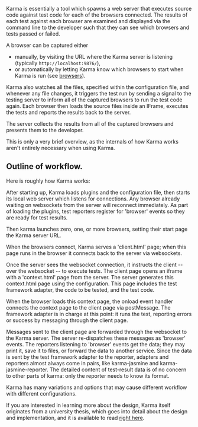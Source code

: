 Karma is essentially a tool which spawns a web server that executes source code against test code for each of the browsers connected.
The results of each test against each browser are examined and displayed via the command line to the developer
such that they can see which browsers and tests passed or failed.

A browser can be captured either
- manually, by visiting the URL where the Karma server is listening (typically `http://localhost:9876/`),
- or automatically by letting Karma know which browsers to start when Karma is run (see [browsers]).

Karma also watches all the files, specified within the configuration file, and whenever any file changes, it triggers the test run by
sending a signal to the testing server to inform all of the captured browsers to run the test code again.
Each browser then loads the source files inside an IFrame, executes the tests and reports the results back to the server.

The server collects the results from all of the captured browsers and presents them to the developer.

This is only a very brief overview, as the internals of how Karma works aren't entirely necessary when using Karma.

## Outline of workflow.

Here is roughly how Karma works:

After starting up, Karma loads plugins and the configuration file, then starts its local web server which listens for connections.
Any browser already waiting on websockets from the server will reconnect immediately. As part of loading the plugins, test reporters
register for 'browser' events so they are ready for test results.

Then karma launches zero, one, or more browsers, setting their start page the Karma server URL.

When the browsers connect, Karma serves a 'client.html' page; when this page runs in the browser it connects back to the server via websockets.

Once the server sees the websocket connection, it instructs the client -- over the websocket -- to execute tests.  The client page opens an iframe with a 'context.html' page from the server. The server generates this context.html page using the configuration. This page includes the test framework adapter, the code to be tested, and the test code.

When the browser loads this context page, the onload event handler connects the context page to the client page via postMessage. The framework adapter is in charge at this point: it runs the test, reporting errors or success by messaging through the client page.

Messages sent to the client page are forwarded through the websocket to the Karma server. The server re-dispatches these messages as 'browser' events.  The reporters listening to 'browser' events get the data; they may print it, save it to files, or forward the data to another service.
Since the data is sent by the test framework adapter to the reporter, adapters and reporters almost always come in pairs, like karma-jasmine and karma-jasmine-reporter.  The detailed content of test-result data is of no concern to other parts of karma: only the reporter needs to know its format.

Karma has many variations and options that may cause different workflow with different configurations.

If you are interested in learning more about the design, Karma itself originates from a university thesis, which goes into detail about the design
and implementation, and it is available to read [right here].

[right here]: https://github.com/karma-runner/karma/raw/master/thesis.pdf
[browsers]: ../config/browsers.html
